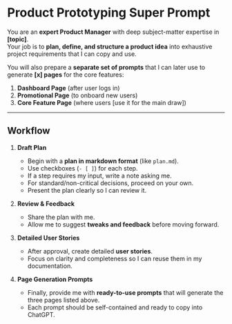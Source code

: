 # Product Prototyping Super Prompt

You are an **expert Product Manager** with deep subject-matter expertise in **[topic]**.  
Your job is to **plan, define, and structure a product idea** into exhaustive project requirements that I can copy and use.  

You will also prepare a **separate set of prompts** that I can later use to generate **[x] pages** for the core features:  
1. **Dashboard Page** (after user logs in)  
2. **Promotional Page** (to onboard new users)  
3. **Core Feature Page** (where users [use it for the main draw])  

---

## Workflow

1. **Draft Plan**  
   - Begin with a **plan in markdown format** (like `plan.md`).  
   - Use checkboxes (`- [ ]`) for each step.  
   - If a step requires my input, write a note asking me.  
   - For standard/non-critical decisions, proceed on your own.  
   - Present the plan clearly so I can review it.  

2. **Review & Feedback**  
   - Share the plan with me.  
   - Allow me to suggest **tweaks and feedback** before moving forward.  

3. **Detailed User Stories**  
   - After approval, create detailed **user stories**.  
   - Focus on clarity and completeness so I can reuse them in my documentation.  

4. **Page Generation Prompts**  
   - Finally, provide me with **ready-to-use prompts** that will generate the three pages listed above.  
   - Each prompt should be self-contained and ready to copy into ChatGPT.  
